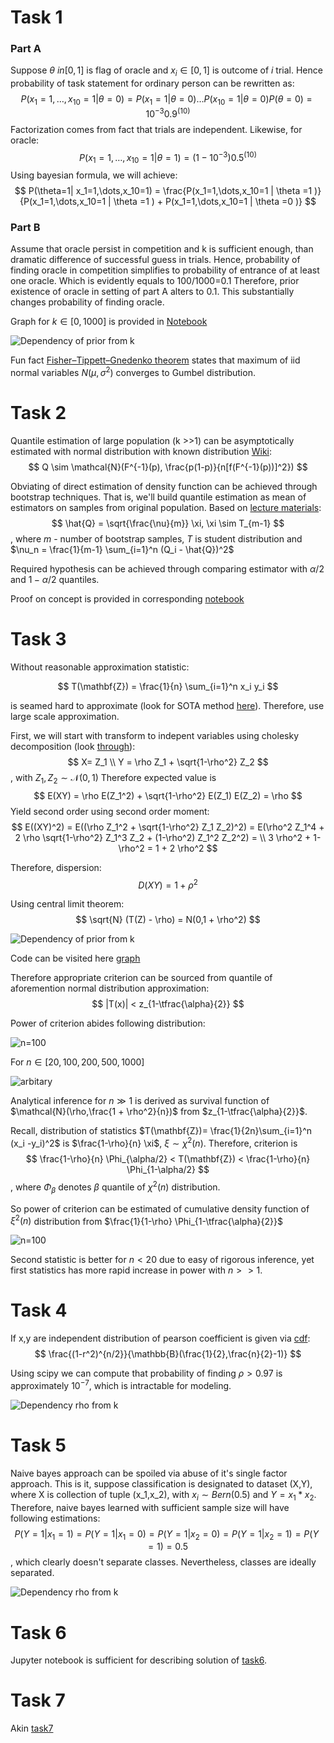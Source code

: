 # Task 1

### Part A
Suppose $\theta \ in [0,1]$ is flag of oracle and $x_i \in [0,1]$ is outcome of $i$ trial. Hence probability of task statement for ordinary person can be rewritten as:
$$
    P(x_1=1,\dots,x_10=1 | \theta =0 ) = P(x_1 =1 | \theta=0) \dots  P(x_10 =1 | \theta=0) P(\theta =0) = 10^{-3} 0.9^(10) 
$$
Factorization comes from fact that trials are independent. Likewise, for oracle:
$$
    P(x_1=1,\dots,x_10=1 | \theta =1 ) =  (1 - 10^{-3}) 0.5^(10)
$$
Using bayesian formula, we will achieve:
$$
    P(\theta=1| x_1=1,\dots,x_10=1) = \frac{P(x_1=1,\dots,x_10=1 | \theta =1 )}{P(x_1=1,\dots,x_10=1 | \theta =1 ) + P(x_1=1,\dots,x_10=1 | \theta =0 )}
$$
### Part B

Assume that oracle persist in competition and k is sufficient enough, than 
dramatic difference of successful guess in trials. Hence, probability of finding oracle in
competition simplifies to probability of entrance of at least one oracle. Which is evidently equals
to 100/1000=0.1 Therefore, prior existence of oracle in setting of part A alters to 0.1. This substantially
changes probability of finding oracle.


Graph for $k\in[0,1000]$ is provided in [Notebook](./task1.ipynb)

![Dependency of prior from k](static/task1/prior_k.png)

Fun fact
[Fisher–Tippett–Gnedenko theorem](https://en.wikipedia.org/wiki/Fisher%E2%80%93Tippett%E2%80%93Gnedenko_theorem)
states that maximum of iid normal variables $N(\mu,\sigma^2)$ converges to Gumbel distribution. 


# Task 2

Quantile estimation of large population (k >>1) can be asymptotically estimated with normal distribution with known distribution  [Wiki](https://en.wikipedia.org/wiki/Order_statistic#Large%20sample%20sizes):
$$
    Q \sim \mathcal{N}(F^{-1}(p), \frac{p(1-p)}{n[f(F^{-1}(p))]^2})
$$

Obviating of direct estimation of density function can be achieved through bootstrap techniques.
That is, we'll build quantile estimation as mean of estimators on samples from original population.
Based on [lecture materials](https://people.cs.umass.edu/~phaas/CS590M/slides/slecture09h.pdf):
$$
    \hat{Q} = \sqrt{\frac{\nu}{m}} \xi, \xi \sim  T_{m-1} 
$$,
where $m$ - number of bootstrap samples, $T$ is student distribution and $\nu_n = \frac{1}{m-1} \sum_{i=1}^n (Q_i - \hat{Q})^2$  

Required hypothesis can be achieved through comparing estimator
with $\alpha/2$ and $1-\alpha/2$ quantiles.

Proof on concept is provided in corresponding [notebook](tasks/task2.ipynb)


# Task 3

Without reasonable approximation statistic:

$$
    T(\mathbf{Z}) = \frac{1}{n} \sum_{i=1}^n x_i y_i
$$

is seamed hard to approximate (look for SOTA method [here](https://www1.up.poznan.pl/cb48/prezentacje/Oliveira.pdf)). Therefore, use large scale approximation.

First, we will start with transform to indepent variables using cholesky decomposition (look [through](https://www2.stat.duke.edu/courses/Spring12/sta104.1/Lectures/Lec22.pdf)):
$$
    X= Z_1 \\
    Y = \rho Z_1 + \sqrt{1-\rho^2} Z_2
$$,
with $Z_1, Z_2 \sim \mathcal{N}(0,1)$ 
Therefore expected value is 
$$
    E(XY) = \rho E(Z_1^2) + \sqrt{1-\rho^2} E(Z_1) E(Z_2) = \rho
$$
Yield second order using second order moment:
$$
    E((XY)^2) = E((\rho Z_1^2 + \sqrt{1-\rho^2} Z_1 Z_2)^2) = 
    E(\rho^2 Z_1^4 + 2 \rho \sqrt{1-\rho^2} Z_1^3 Z_2 + (1-\rho^2) Z_1^2 Z_2^2) = \\ 3 \rho^2 + 1-\rho^2  = 1 + 2 \rho^2
$$

Therefore, dispersion:
$$
    D(XY) = 1 + \rho^2
$$

Using central limit theorem:
$$
    \sqrt{N} (T(Z) - \rho) = N(0,1 + \rho^2)
$$

![Dependency of prior from k](static/task3/distributions.png)

Code can be visited here [graph](tasks/task3.ipynb) 

Therefore appropriate criterion can be sourced from quantile of aforemention normal distribution approximation:
$$
    |T(x)| < z_{1-\tfrac{\alpha}{2}} 
$$


Power of criterion abides following distribution:


![n=100](static/task3/power_n_100.png)

For $n \in  [20,100,200,500,1000]$

![arbitary](static/task3/power_n_dep.png)


Analytical inference for $n \gg 1$ is derived as survival function of $\mathcal{N}(\rho,\frac{1 + \rho^2}{n})$ from $z_{1-\tfrac{\alpha}{2}}$. 

Recall, distribution of statistics $T(\mathbf{Z})= \frac{1}{2n}\sum_{i=1}^n (x_i -y_i)^2$ is $\frac{1-\rho}{n} \xi$, $\xi \sim \chi^2(n)$. Therefore, criterion is 
$$
    \frac{1-\rho}{n} \Phi_{\alpha/2} < T(\mathbf{Z}) < \frac{1-\rho}{n} \Phi_{1-\alpha/2}
$$,
where $\Phi_\beta$ denotes $\beta$ quantile of $\chi^2(n)$ distribution.

So power of criterion can be estimated of cumulative density function of $\xi^2(n)$ distribution from $\frac{1}{1-\rho} \Phi_{1-\tfrac{\alpha}{2}}$

![n=100](static/task3/chi_analytical_power_n_dep.png)

Second statistic is better for $n<20$ due to easy of rigorous inference, yet first statistics has more rapid increase in power with $n >>1$.

# Task 4

If x,y are independent distribution of 
pearson coefficient is given via [cdf](https://docs.scipy.org/doc/scipy/reference/generated/scipy.stats.pearsonr.html):
$$
    \frac{(1-r^2)^{n/2}}{\mathbb{B}(\frac{1}{2},\frac{n}{2}-1)}
$$  

Using scipy we can compute that probability of finding $\rho > 0.97$ is approximately $10^{-7}$, which is intractable for modeling.

![Dependency rho from k](static/task4/rho_k_dependency.png)

# Task 5

Naive bayes approach can be spoiled via abuse of it's single factor approach. This is it,
suppose classification is designated to dataset (X,Y), where X is collection of tuple (x_1,x_2), with $x_i \sim Bern(0.5)$ and $Y = x_1 * x_2$. Therefore, naive bayes learned with sufficient sample size will have following estimations: 
$$
    P(Y=1| x_1=1)= P(Y=1| x_1=0)= P(Y=1| x_2=0) = P(Y=1| x_2=1) = P(Y=1) = 0.5
$$
, which clearly doesn't separate classes. Nevertheless, classes are ideally separated.

![Dependency rho from k](static/task5/illustration.excalidraw.png)


# Task 6

Jupyter notebook is sufficient for describing solution of [task6](tasks/task6.ipynb).

# Task 7

Akin [task7](tasks/task7.ipynb)